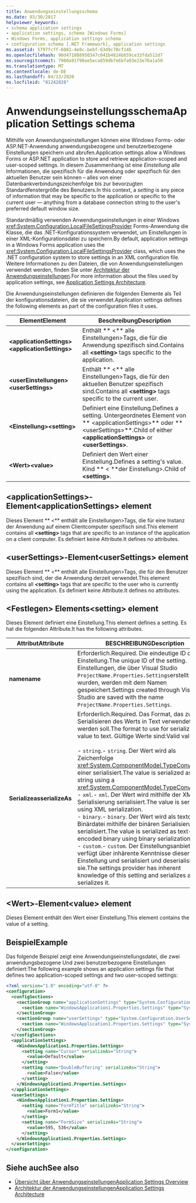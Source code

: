 ```yaml
---
title: Anwendungseinstellungsschema
ms.date: 03/30/2017
helpviewer_keywords:
- schema application settings
- application settings, schema [Windows Forms]
- Windows Forms, application settings schema
- configuration schema [.NET Framework], application settings
ms.assetid: 5797fcff-6081-4e8c-bebf-63d9c70cf14b
ms.openlocfilehash: 90d471888950347c041b4824b659ce33fda512d7
ms.sourcegitcommit: 7980a91f90ae5eca859db7e6bfa03e23e76a1a50
ms.translationtype: MT
ms.contentlocale: de-DE
ms.lasthandoff: 04/13/2020
ms.locfileid: "81242828"
---
```

# <a name="application-settings-schema"></a><span data-ttu-id="94662-102">Anwendungseinstellungsschema</span><span class="sxs-lookup"><span data-stu-id="94662-102">Application Settings schema</span></span>

<span data-ttu-id="94662-103">Mithilfe von Anwendungseinstellungen können eine Windows Forms- oder ASP.NET-Anwendung anwendungsbezogene und benutzerbezogene Einstellungen speichern und abrufen.</span><span class="sxs-lookup"><span data-stu-id="94662-103">Application settings allow a Windows Forms or ASP.NET application to store and retrieve application-scoped and user-scoped settings.</span></span> <span data-ttu-id="94662-104">In diesem Zusammenhang ist eine *Einstellung* alle Informationen, die spezifisch für die Anwendung oder spezifisch für den aktuellen Benutzer sein können – alles von einer Datenbankverbindungszeichenfolge bis zur bevorzugten Standardfenstergröße des Benutzers.</span><span class="sxs-lookup"><span data-stu-id="94662-104">In this context, a *setting* is any piece of information that may be specific to the application or specific to the current user — anything from a database connection string to the user's preferred default window size.</span></span>

<span data-ttu-id="94662-105">Standardmäßig verwenden Anwendungseinstellungen in einer Windows <xref:System.Configuration.LocalFileSettingsProvider> Forms-Anwendung die Klasse, die das .NET-Konfigurationssystem verwendet, um Einstellungen in einer XML-Konfigurationsdatei zu speichern.</span><span class="sxs-lookup"><span data-stu-id="94662-105">By default, application settings in a Windows Forms application uses the <xref:System.Configuration.LocalFileSettingsProvider> class, which uses the .NET configuration system to store settings in an XML configuration file.</span></span> <span data-ttu-id="94662-106">Weitere Informationen zu den Dateien, die von Anwendungseinstellungen verwendet werden, finden Sie unter [Architektur der Anwendungseinstellungen](../../winforms/advanced/application-settings-architecture.md).</span><span class="sxs-lookup"><span data-stu-id="94662-106">For more information about the files used by application settings, see [Application Settings Architecture](../../winforms/advanced/application-settings-architecture.md).</span></span>

<span data-ttu-id="94662-107">Die Anwendungseinstellungen definieren die folgenden Elemente als Teil der konfigurationsdateien, die sie verwendet.</span><span class="sxs-lookup"><span data-stu-id="94662-107">Application settings defines the following elements as part of the configuration files it uses.</span></span>

| <span data-ttu-id="94662-108">Element</span><span class="sxs-lookup"><span data-stu-id="94662-108">Element</span></span>                    | <span data-ttu-id="94662-109">Beschreibung</span><span class="sxs-lookup"><span data-stu-id="94662-109">Description</span></span>                                                                           |
| -------------------------- | ------------------------------------------------------------------------------------- |
| <span data-ttu-id="94662-110">**\<applicationSettings>**</span><span class="sxs-lookup"><span data-stu-id="94662-110">**\<applicationSettings>**</span></span> | <span data-ttu-id="94662-111">Enthält \*\* \<\*\* alle Einstellungen>Tags, die für die Anwendung spezifisch sind.</span><span class="sxs-lookup"><span data-stu-id="94662-111">Contains all **\<setting>** tags specific to the application.</span></span>                         |
| <span data-ttu-id="94662-112">**\<userEinstellungen>**</span><span class="sxs-lookup"><span data-stu-id="94662-112">**\<userSettings>**</span></span>        | <span data-ttu-id="94662-113">Enthält \*\* \<\*\* alle Einstellungen>Tags, die für den aktuellen Benutzer spezifisch sind.</span><span class="sxs-lookup"><span data-stu-id="94662-113">Contains all **\<setting>** tags specific to the current user.</span></span>                        |
| <span data-ttu-id="94662-114">**\<Einstellung>**</span><span class="sxs-lookup"><span data-stu-id="94662-114">**\<setting>**</span></span>             | <span data-ttu-id="94662-115">Definiert eine Einstellung.</span><span class="sxs-lookup"><span data-stu-id="94662-115">Defines a setting.</span></span> <span data-ttu-id="94662-116">Untergeordnetes Element von \*\* \<applicationSettings>\*\* oder \*\* \<userSettings>\*\*.</span><span class="sxs-lookup"><span data-stu-id="94662-116">Child of either **\<applicationSettings>** or **\<userSettings>**.</span></span> |
| <span data-ttu-id="94662-117">**\<Wert>**</span><span class="sxs-lookup"><span data-stu-id="94662-117">**\<value>**</span></span>               | <span data-ttu-id="94662-118">Definiert den Wert einer Einstellung.</span><span class="sxs-lookup"><span data-stu-id="94662-118">Defines a setting's value.</span></span> <span data-ttu-id="94662-119">Kind \*\* \< \*\*der Einstellung>.</span><span class="sxs-lookup"><span data-stu-id="94662-119">Child of **\<setting>**.</span></span>                                   |

## <a name="applicationsettings-element"></a><span data-ttu-id="94662-120">\<applicationSettings>-Element</span><span class="sxs-lookup"><span data-stu-id="94662-120">\<applicationSettings> element</span></span>

<span data-ttu-id="94662-121">Dieses Element \*\* \<\*\* enthält alle Einstellungen>Tags, die für eine Instanz der Anwendung auf einem Clientcomputer spezifisch sind.</span><span class="sxs-lookup"><span data-stu-id="94662-121">This element contains all **\<setting>** tags that are specific to an instance of the application on a client computer.</span></span> <span data-ttu-id="94662-122">Es definiert keine Attribute.</span><span class="sxs-lookup"><span data-stu-id="94662-122">It defines no attributes.</span></span>

## <a name="usersettings-element"></a><span data-ttu-id="94662-123">\<userSettings>-Element</span><span class="sxs-lookup"><span data-stu-id="94662-123">\<userSettings> element</span></span>

<span data-ttu-id="94662-124">Dieses Element \*\* \<\*\* enthält alle Einstellungen>Tags, die für den Benutzer spezifisch sind, der die Anwendung derzeit verwendet.</span><span class="sxs-lookup"><span data-stu-id="94662-124">This element contains all **\<setting>** tags that are specific to the user who is currently using the application.</span></span> <span data-ttu-id="94662-125">Es definiert keine Attribute.</span><span class="sxs-lookup"><span data-stu-id="94662-125">It defines no attributes.</span></span>

## <a name="setting-element"></a><span data-ttu-id="94662-126">\<Festlegen> Elements</span><span class="sxs-lookup"><span data-stu-id="94662-126">\<setting> element</span></span>

<span data-ttu-id="94662-127">Dieses Element definiert eine Einstellung.</span><span class="sxs-lookup"><span data-stu-id="94662-127">This element defines a setting.</span></span> <span data-ttu-id="94662-128">Es hat die folgenden Attribute.</span><span class="sxs-lookup"><span data-stu-id="94662-128">It has the following attributes.</span></span>

| <span data-ttu-id="94662-129">Attribut</span><span class="sxs-lookup"><span data-stu-id="94662-129">Attribute</span></span>        | <span data-ttu-id="94662-130">BESCHREIBUNG</span><span class="sxs-lookup"><span data-stu-id="94662-130">Description</span></span> |
| ---------------- | ----------- |
| <span data-ttu-id="94662-131">**name**</span><span class="sxs-lookup"><span data-stu-id="94662-131">**name**</span></span>         | <span data-ttu-id="94662-132">Erforderlich.</span><span class="sxs-lookup"><span data-stu-id="94662-132">Required.</span></span> <span data-ttu-id="94662-133">Die eindeutige ID der Einstellung.</span><span class="sxs-lookup"><span data-stu-id="94662-133">The unique ID of the setting.</span></span> <span data-ttu-id="94662-134">Einstellungen, die über Visual Studio `ProjectName.Properties.Settings`erstellt wurden, werden mit dem Namen gespeichert.</span><span class="sxs-lookup"><span data-stu-id="94662-134">Settings created through Visual Studio are saved with the name `ProjectName.Properties.Settings`.</span></span> |
| <span data-ttu-id="94662-135">**Serializeas**</span><span class="sxs-lookup"><span data-stu-id="94662-135">**serializeAs**</span></span> | <span data-ttu-id="94662-136">Erforderlich.</span><span class="sxs-lookup"><span data-stu-id="94662-136">Required.</span></span> <span data-ttu-id="94662-137">Das Format, das zum Serialisieren des Werts in Text verwendet werden soll.</span><span class="sxs-lookup"><span data-stu-id="94662-137">The format to use for serializing the value to text.</span></span> <span data-ttu-id="94662-138">Gültige Werte sind:</span><span class="sxs-lookup"><span data-stu-id="94662-138">Valid values are:</span></span><br><br><span data-ttu-id="94662-139">- `string`.</span><span class="sxs-lookup"><span data-stu-id="94662-139">- `string`.</span></span> <span data-ttu-id="94662-140">Der Wert wird als Zeichenfolge <xref:System.ComponentModel.TypeConverter>mit einer serialisiert.</span><span class="sxs-lookup"><span data-stu-id="94662-140">The value is serialized as a string using a <xref:System.ComponentModel.TypeConverter>.</span></span><br><span data-ttu-id="94662-141">- `xml`.</span><span class="sxs-lookup"><span data-stu-id="94662-141">- `xml`.</span></span> <span data-ttu-id="94662-142">Der Wert wird mithilfe der XML-Serialisierung serialisiert.</span><span class="sxs-lookup"><span data-stu-id="94662-142">The value is serialized using XML serialization.</span></span><br><span data-ttu-id="94662-143">- `binary`.</span><span class="sxs-lookup"><span data-stu-id="94662-143">- `binary`.</span></span> <span data-ttu-id="94662-144">Der Wert wird als textcodierte Binärdatei mithilfe der binären Serialisierung serialisiert.</span><span class="sxs-lookup"><span data-stu-id="94662-144">The value is serialized as text-encoded binary using binary serialization.</span></span><br /><span data-ttu-id="94662-145">- `custom`.</span><span class="sxs-lookup"><span data-stu-id="94662-145">- `custom`.</span></span> <span data-ttu-id="94662-146">Der Einstellungsanbieter verfügt über inhärente Kenntnisse dieser Einstellung und serialisiert und deserialisiert sie.</span><span class="sxs-lookup"><span data-stu-id="94662-146">The settings provider has inherent knowledge of this setting and serializes and de-serializes it.</span></span> |

## <a name="value-element"></a><span data-ttu-id="94662-147">\<Wert>-Element</span><span class="sxs-lookup"><span data-stu-id="94662-147">\<value> element</span></span>

<span data-ttu-id="94662-148">Dieses Element enthält den Wert einer Einstellung.</span><span class="sxs-lookup"><span data-stu-id="94662-148">This element contains the value of a setting.</span></span>

## <a name="example"></a><span data-ttu-id="94662-149">Beispiel</span><span class="sxs-lookup"><span data-stu-id="94662-149">Example</span></span>

<span data-ttu-id="94662-150">Das folgende Beispiel zeigt eine Anwendungseinstellungsdatei, die zwei anwendungsbezogene Und zwei benutzerbezogene Einstellungen definiert:</span><span class="sxs-lookup"><span data-stu-id="94662-150">The following example shows an application settings file that defines two application-scoped settings and two user-scoped settings:</span></span>

```xml
<?xml version="1.0" encoding="utf-8" ?>
<configuration>
  <configSections>
    <sectionGroup name="applicationSettings" type="System.Configuration.ApplicationSettingsGroup, System, Version=2.0.0.0, Culture=neutral, PublicKeyToken=b77a5c561934e089">
      <section name="WindowsApplication1.Properties.Settings" type="System.Configuration.ClientSettingsSection, System, Version=2.0.0.0, Culture=neutral, PublicKeyToken=b77a5c561934e089" />
    </sectionGroup>
    <sectionGroup name="userSettings" type="System.Configuration.UserSettingsGroup, System, Version=2.0.0.0, Culture=neutral, PublicKeyToken=b77a5c561934e089">
      <section name="WindowsApplication1.Properties.Settings" type="System.Configuration.ClientSettingsSection, System, Version=2.0.0.0, Culture=neutral, PublicKeyToken=b77a5c561934e089" allowExeDefinition="MachineToLocalUser" />
    </sectionGroup>
  </configSections>
  <applicationSettings>
    <WindowsApplication1.Properties.Settings>
      <setting name="Cursor" serializeAs="String">
        <value>Default</value>
      </setting>
      <setting name="DoubleBuffering" serializeAs="String">
        <value>False</value>
      </setting>
    </WindowsApplication1.Properties.Settings>
  </applicationSettings>
  <userSettings>
    <WindowsApplication1.Properties.Settings>
      <setting name="FormTitle" serializeAs="String">
        <value>Form1</value>
      </setting>
      <setting name="FormSize" serializeAs="String">
        <value>595, 536</value>
      </setting>
    </WindowsApplication1.Properties.Settings>
  </userSettings>
</configuration>
```

## <a name="see-also"></a><span data-ttu-id="94662-151">Siehe auch</span><span class="sxs-lookup"><span data-stu-id="94662-151">See also</span></span>

- [<span data-ttu-id="94662-152">Übersicht über Anwendungseinstellungen</span><span class="sxs-lookup"><span data-stu-id="94662-152">Application Settings Overview</span></span>](../../winforms/advanced/application-settings-overview.md)
- [<span data-ttu-id="94662-153">Architektur der Anwendungseinstellungen</span><span class="sxs-lookup"><span data-stu-id="94662-153">Application Settings Architecture</span></span>](../../winforms/advanced/application-settings-architecture.md)
